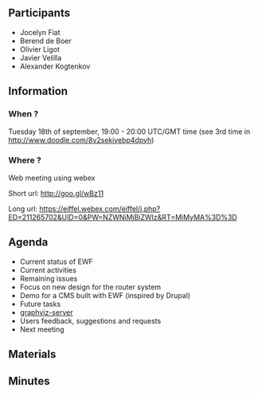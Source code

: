 ## Participants

* Jocelyn Fiat
* Berend de Boer
* Olivier Ligot
* Javier Velilla
* Alexander Kogtenkov

## Information

### When ?
Tuesday 18th of september, 19:00 - 20:00 UTC/GMT time (see 3rd time in http://www.doodle.com/8v2sekiyebp4dpyh)

### Where ?
Web meeting using webex

Short url: http://goo.gl/wBz11

Long url: https://eiffel.webex.com/eiffel/j.php?ED=211265702&UID=0&PW=NZWNiMjBiZWIz&RT=MiMyMA%3D%3D 

## Agenda

* Current status of EWF
 * Current activities
 * Remaining issues
 * Focus on new design for the router system
 * Demo for a CMS built with EWF (inspired by Drupal)
* Future tasks
 * [graphviz-server](https://github.com/EiffelWebFramework/graphviz-server)
* Users feedback, suggestions and requests
* Next meeting

## Materials

## Minutes